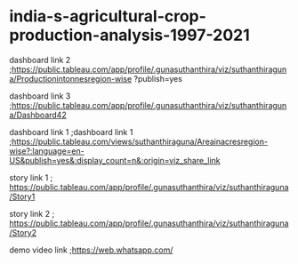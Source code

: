 # india-s-agricultural-crop-production-analysis-1997-2021

dashboard link 2 ;https://public.tableau.com/app/profile/.gunasuthanthira/viz/suthanthiraguna/Productionintonnesregion-wise
?publish=yes

dashboard link 3 ;https://public.tableau.com/app/profile/.gunasuthanthira/viz/suthanthiraguna/Dashboard42

dashboard link 1 ;dashboard link 1 ;https://public.tableau.com/views/suthanthiraguna/Areainacresregion-wise?:language=en-US&publish=yes&:display_count=n&:origin=viz_share_link

story link 1 ; https://public.tableau.com/app/profile/.gunasuthanthira/viz/suthanthiraguna/Story1

story link 2 ; https://public.tableau.com/app/profile/.gunasuthanthira/viz/suthanthiraguna/Story2
 
demo video link ;https://web.whatsapp.com/
